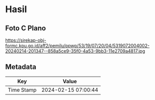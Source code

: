 # Hasil

## Foto C Plano

https://sirekap-obj-formc.kpu.go.id/aff2/pemilu/ppwp/53/19/07/20/04/5319072004002-20240214-201347--858a5ce9-35f0-4a53-9bb3-11e2709a4817.jpg


## Metadata

| Key        | Value               |
| ---------- | ------------------- |
| Time Stamp | 2024-02-15 07:00:44 |



